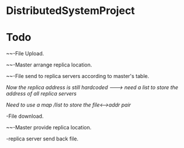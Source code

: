 # DistributedSystemProject

# Todo

~~-File Upload.

~~-Master arrange replica location.

~~-File send to replica servers according to master's table.

*Now the replica address is still hardcoded --->  need a list to store the address of all replica servers*

*Need to use a map /list to store the file<-->addr pair*

-File download.

~~-Master provide replica location.

-replica server send back file.

